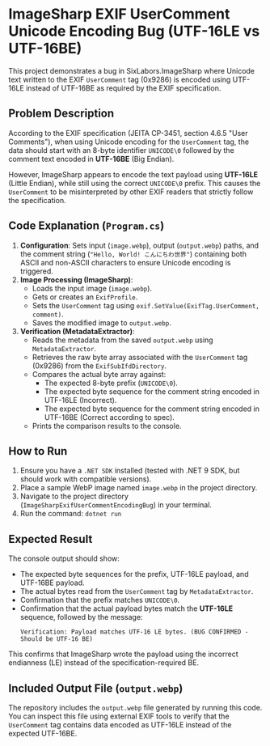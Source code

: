# ImageSharp EXIF UserComment Unicode Encoding Bug (UTF-16LE vs UTF-16BE)

This project demonstrates a bug in SixLabors.ImageSharp where Unicode text written to the EXIF `UserComment` tag (0x9286) is encoded using UTF-16LE instead of UTF-16BE as required by the EXIF specification.

## Problem Description

According to the EXIF specification (JEITA CP-3451, section 4.6.5 "User Comments"), when using Unicode encoding for the `UserComment` tag, the data should start with an 8-byte identifier `UNICODE\0` followed by the comment text encoded in **UTF-16BE** (Big Endian).

However, ImageSharp appears to encode the text payload using **UTF-16LE** (Little Endian), while still using the correct `UNICODE\0` prefix. This causes the `UserComment` to be misinterpreted by other EXIF readers that strictly follow the specification.

## Code Explanation (`Program.cs`)

1.  **Configuration**: Sets input (`image.webp`), output (`output.webp`) paths, and the comment string (`"Hello, World! こんにちわ世界"`) containing both ASCII and non-ASCII characters to ensure Unicode encoding is triggered.
2.  **Image Processing (ImageSharp)**:
    *   Loads the input image (`image.webp`).
    *   Gets or creates an `ExifProfile`.
    *   Sets the `UserComment` tag using `exif.SetValue(ExifTag.UserComment, comment)`.
    *   Saves the modified image to `output.webp`.
3.  **Verification (MetadataExtractor)**:
    *   Reads the metadata from the saved `output.webp` using `MetadataExtractor`.
    *   Retrieves the raw byte array associated with the `UserComment` tag (0x9286) from the `ExifSubIfdDirectory`.
    *   Compares the actual byte array against:
        *   The expected 8-byte prefix (`UNICODE\0`).
        *   The expected byte sequence for the comment string encoded in UTF-16LE (Incorrect).
        *   The expected byte sequence for the comment string encoded in UTF-16BE (Correct according to spec).
    *   Prints the comparison results to the console.

## How to Run

1.  Ensure you have a `.NET SDK` installed (tested with .NET 9 SDK, but should work with compatible versions).
2.  Place a sample WebP image named `image.webp` in the project directory.
3.  Navigate to the project directory (`ImageSharpExifUserCommentEncodingBug`) in your terminal.
4.  Run the command: `dotnet run`

## Expected Result

The console output should show:

*   The expected byte sequences for the prefix, UTF-16LE payload, and UTF-16BE payload.
*   The actual bytes read from the `UserComment` tag by `MetadataExtractor`.
*   Confirmation that the prefix matches `UNICODE\0`.
*   Confirmation that the actual payload bytes match the **UTF-16LE** sequence, followed by the message:
    ```
    Verification: Payload matches UTF-16 LE bytes. (BUG CONFIRMED - Should be UTF-16 BE)
    ```

This confirms that ImageSharp wrote the payload using the incorrect endianness (LE) instead of the specification-required BE.


## Included Output File (`output.webp`)

The repository includes the `output.webp` file generated by running this code. You can inspect this file using external EXIF tools to verify that the `UserComment` tag contains data encoded as UTF-16LE instead of the expected UTF-16BE.